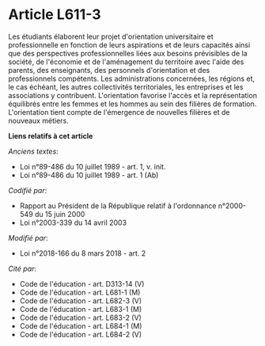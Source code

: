 # Article L611-3

Les étudiants élaborent leur projet d'orientation universitaire et professionnelle en fonction de leurs aspirations et de
leurs capacités ainsi que des perspectives professionnelles liées aux besoins prévisibles de la société, de l'économie et de
l'aménagement du territoire avec l'aide des parents, des enseignants, des personnels d'orientation et des professionnels
compétents. Les administrations concernées, les régions et, le cas échéant, les autres collectivités territoriales, les
entreprises et les associations y contribuent. L'orientation favorise l'accès et la représentation équilibrés entre les
femmes et les hommes au sein des filières de formation. L'orientation tient compte de l'émergence de nouvelles filières et de
nouveaux métiers.

**Liens relatifs à cet article**

_Anciens textes_:

  - Loi n°89-486 du 10 juillet 1989 - art. 1, v. init.
  - Loi n°89-486 du 10 juillet 1989 - art. 1 (Ab)

_Codifié par_:

  - Rapport au Président de la République relatif à l'ordonnance n°2000-549 du 15 juin 2000
  - Loi n°2003-339 du 14 avril 2003

_Modifié par_:

  - Loi n°2018-166 du 8 mars 2018 - art. 2

_Cité par_:

  - Code de l'éducation - art. D313-14 (V)
  - Code de l'éducation - art. L681-1 (M)
  - Code de l'éducation - art. L682-3 (V)
  - Code de l'éducation - art. L683-1 (M)
  - Code de l'éducation - art. L683-2 (V)
  - Code de l'éducation - art. L684-1 (M)
  - Code de l'éducation - art. L684-2 (V)
